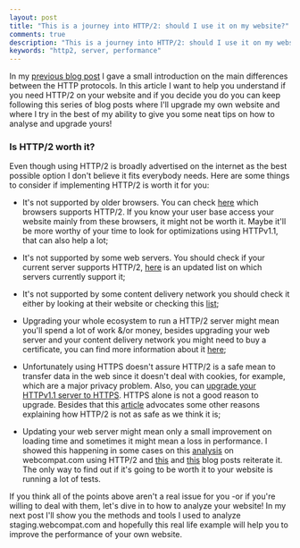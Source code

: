 ```yaml
---
layout: post
title: "This is a journey into HTTP/2: should I use it on my website?"
comments: true
description: "This is a journey into HTTP/2: should I use it on my website?"
keywords: "http2, server, performance"
---
```



In my [previous blog post](https://psychonautgirl.space/blog/2018/12/20/journey-into-http2-building-blocks.html) I gave a small introduction on the main differences between the HTTP protocols. In this article I want to help you understand if you need HTTP/2 on your website and if you decide you do you can keep following this series of blog posts where I'll upgrade my own website and where I try in the best of my ability to give you some neat tips on how to analyse and upgrade yours!

### Is HTTP/2 worth it?

Even  though using HTTP/2 is broadly advertised on the internet as the best possible option I don't believe it fits everybody needs. Here are some things to consider if implementing HTTP/2 is worth it for you:

 * It's not supported by older browsers. You can check [here](https://caniuse.com/#search=http2) which browsers supports HTTP/2. If you know your user base access your website mainly from these browsers, it might not be worth it. Maybe it'll be more worthy of your time to look for optimizations using HTTPv1.1, that can also help a lot;

 * It's not supported by some web servers. You should check if your current server supports HTTP/2, [here](https://github.com/http2/http2-spec/wiki/Implementations) is an updated list on which servers currently support it;

 * It's not supported by some content delivery network you should check it either by looking at their website or checking this [list](https://en.wikipedia.org/wiki/HTTP/2#Content_delivery_networks);

 * Upgrading your whole ecosystem to run a HTTP/2 server might mean you'll spend a lot of work &/or money, besides upgrading your web server and your content delivery network you might need to buy a certificate, you can find more information about it [here](https://letsencrypt.org/getting-started/);

 * Unfortunately using HTTPS doesn't assure HTTP/2 is a safe mean to transfer data in the web since it doesn't deal with cookies, for example, which are a major privacy problem. Also, you can [upgrade your HTTPv1.1 server to HTTPS](https://support.google.com/webmasters/answer/6033049). HTTPS alone is not a good reason to upgrade. Besides that this [article](https://queue.acm.org/detail.cfm?id=2716278) advocates some other reasons explaining how HTTP/2 is not as safe as we think it is;

 * Updating your web server might mean only a small improvement on loading time and sometimes it might mean a loss in performance. I showed this happening in some cases on this [analysis](https://psychonautgirl.space/webcompat.html#HTTP-2) on webcompat.com using HTTP/2 and [this](https://dev.to/david_j_eddy/is-http2-really-worth-it-1m2e) and [this](https://blog.fortrabbit.com/http2-reality-check) blog posts reiterate it. The only way to find out if it's going to be worth it to your website is running a lot of tests.

 If you think all of the points above aren't a real issue for you -or if you're willing to deal with them, let's dive in to how to analyze your website! In my next post I'll show you the methods and tools I used to analyze staging.webcompat.com and hopefully this real life example will help you to improve the performance of your own website.